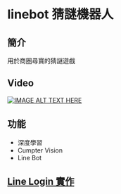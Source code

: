 # linebot 猜謎機器人
## 簡介
用於商圈尋寶的猜謎遊戲
## Video

[![IMAGE ALT TEXT HERE](https://i.imgur.com/4Kprwm7.png)](https://youtu.be/JLp1gCuY-MI)

## 功能
* 深度學習
* Cumpter Vision
* Line Bot
## [Line Login 實作](https://github.com/Ricky1647/rocky-savannah-81167)
